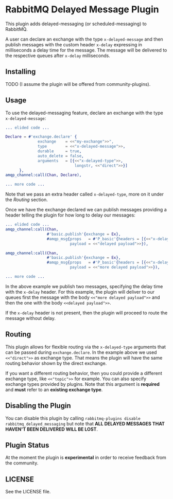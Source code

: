 # RabbitMQ Delayed Message Plugin #

This plugin adds delayed-messaging (or scheduled-messaging) to
RabbitMQ.

A user can declare an exchange with the type `x-delayed-message` and
then publish messages with the custom header `x-delay` expressing in
milliseconds a delay time for the message. The message will be
delivered to the respective queues after `x-delay` milliseconds.

## Installing ##

TODO (I assume the plugin will be offered from community-plugins).

## Usage ##

To use the delayed-messaging feature, declare an exchange with the
type `x-delayed-message`:

```erlang
... elided code ...

Declare = #'exchange.declare' {
              exchange    = <<"my-exchange">>",
              type        = <<"x-delayed-message">>,
              durable     = true,
              auto_delete = false,
              arguments   = [{<<"x-delayed-type">>,
                              longstr, <<"direct">>}]
      },
amqp_channel:call(Chan, Declare),

... more code ...
```

Note that we pass an extra header called `x-delayed-type`, more on it
under the _Routing_ section.

Once we have the exchange declared we can publish messages providing a
header telling the plugin for how long to delay our messages:

```erlang
... elided code ...
amqp_channel:call(Chan,
                  #'basic.publish'{exchange = Ex},
                  #amqp_msg{props   = #'P_basic'{headers = [{<<"x-delay">>, signedint, 5000}]},
                            payload = <<"delayed payload">>}),

amqp_channel:call(Chan,
                  #'basic.publish'{exchange = Ex},
                  #amqp_msg{props   = #'P_basic'{headers = [{<<"x-delay">>, signedint, 1000}]},
                            payload = <<"more delayed payload">>}),

... more code ...
```

In the above example we publish two messages, specifying the delay
time with the `x-delay` header. For this example, the plugin will
deliver to our queues first the message with the body `<<"more delayed
payload">>` and then the one with the body `<<delayed payload">>`.

If the `x-delay` header is not present, then the plugin will proceed
to route the message without delay.

## Routing ##

This plugin allows for flexible routing via the `x-delayed-type`
arguments that can be passed during `exchange.declare`. In the example
above we used `<<"direct">>` as exchange type. That means the plugin
will have the same routing behavior shown by the direct exchange.

If you want a different routing behavior, then you could provide a
different exchange type, like `<<"topic">>` for example. You can also
specify exchange types provided by plugins. Note that this argument is
**required** and **must** refer to an **existing exchange type**.

## Disabling the Plugin ##

You can disable this plugin by calling `rabbitmq-plugins disable
rabbitmq_delayed_messaging` but note that **ALL DELAYED MESSAGES THAT
HAVEN'T BEEN DELIVERED WILL BE LOST**.

## Plugin Status ##

At the moment the plugin is **experimental** in order to receive
feedback from the community.

## LICENSE ##

See the LICENSE file.
